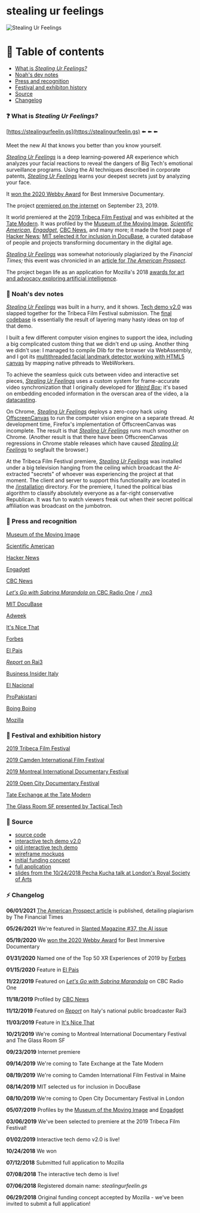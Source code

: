# stealing ur feelings

![Stealing Ur Feelings](https://github.com/noahlevenson/stealing-ur-feelings/blob/master/suf_gif_04192019.gif)

# :compass: Table of contents
* [What is *Stealing Ur Feelings?*](#question-what-is-stealing-ur-feelings)
* [Noah's dev notes](#eyes-noahs-dev-notes)
* [Press and recognition](#newspaper-press-and-recognition)
* [Festival and exhibiton history](#movie_camera-festival-and-exhibition-history)
* [Source](#floppy_disk-source)
* [Changelog](#zap-changelog)

### :question: What is *Stealing Ur Feelings?*
[https://stealingurfeelin.gs](https://stealingurfeelin.gs) :arrow_left: :arrow_left: :arrow_left: 

Meet the new AI that knows you better than you know yourself.

[*Stealing Ur Feelings*](https://stealingurfeelin.gs) is a deep learning-powered AR experience which analyzes your facial reactions to reveal the dangers of Big Tech's emotional surveillance programs. Using the AI techniques described in corporate patents, [*Stealing Ur Feelings*](https://stealingurfeelin.gs) learns your deepest secrets just by analyzing your face.

It [won the 2020 Webby Award](https://winners.webbyawards.com/#/2020/video/immersive-and-mixed-reality/documentary/126432/stealing-ur-feelings) for Best Immersive Documentary.

The project [premiered on the internet](https://blog.mozilla.org/blog/2019/09/23/introducing-stealing-ur-feelings-an-interactive-documentary-about-big-tech-ai-and-you/) on September 23, 2019. 

It world premiered at the [2019 Tribeca Film Festival](https://www.tribecafilm.com/festival/archive/stealing-ur-feelings-2019) and was exhibited at the [Tate Modern](https://www.tate.org.uk/whats-on/tate-modern/tate-exchange/workshop/higher-resolution). It was profiled by the [Museum of the Moving Image](http://www.scienceandfilm.org/articles/3216/stealing-ur-feelings), [*Scientific American*](https://www.scientificamerican.com/article/this-video-watches-you-back/), [*Engadget*](https://www.engadget.com/2019/05/02/stealing-ur-feelings-ar-film-facial-recognition-tribeca-2019-kanye-pizza/), [CBC News](https://www.cbc.ca/news/canada/montreal/stealing-ur-feelings-1.5362954), and many more; it made the front page of [Hacker News](https://news.ycombinator.com/item?id=21337863); [MIT selected it for inclusion in DocuBase](https://docubase.mit.edu/project/stealing-ur-feelings/), a curated database of people and projects transforming documentary in the digital age.

[*Stealing Ur Feelings*](https://stealingurfeelin.gs) was somewhat notoriously plagiarized by the *Financial Times;* this event was chronicled in an [article for *The American Prospect*](https://prospect.org/culture/stealing-ur-website-emotion-recognition-ai-financial-times/).

The project began life as an application for Mozilla's 2018 [awards for art and advocacy exploring artificial intelligence](https://blog.mozilla.org/blog/2018/06/04/mozilla-announces-225000-for-art-and-advocacy-exploring-artificial-intelligence/).

### :eyes: Noah's dev notes
[*Stealing Ur Feelings*](https://stealingurfeelin.gs) was built in a hurry, and it shows. [Tech demo v2.0](https://noahlevenson.github.io/stealing-ur-feelings/tech-demo-v2/) was slapped together for the Tribeca Film Festival submission. The [final codebase](https://github.com/noahlevenson/stealing-ur-feelings/tree/master/final) is essentially the result of layering many hasty ideas on top of that demo.

I built a few different computer vision engines to support the idea, including a big complicated custom thing that we didn't end up using. Another thing we didn't use: I managed to compile Dlib for the browser via WebAssembly, and I got its [multithreaded facial landmark detector working with HTML5 canvas](https://github.com/noahlevenson/dlib-in-the-browser) by mapping native pthreads to WebWorkers.

To achieve the seamless quick cuts between video and interactive set pieces, [*Stealing Ur Feelings*](https://stealingurfeelin.gs) uses a custom system for frame-accurate video synchronization that I originally developed for [*Weird Box*](https://weirdbox.tv); it's based on embedding encoded information in the overscan area of the video, a la [datacasting](https://en.wikipedia.org/wiki/Datacasting).

On Chrome, [*Stealing Ur Feelings*](https://stealingurfeelin.gs) deploys a zero-copy hack using [OffscreenCanvas](https://developer.mozilla.org/en-US/docs/Web/API/OffscreenCanvas) to run the computer vision engine on a separate thread. At development time, Firefox's implementation of OffscreenCanvas was incomplete. The result is that [*Stealing Ur Feelings*](https://stealingurfeelin.gs) runs much smoother on Chrome. (Another result is that there have been OffscreenCanvas regressions in Chrome stable releases which have caused [*Stealing Ur Feelings*](https://stealingurfeelin.gs) to segfault the browser.)

At the Tribeca Film Festival premiere, [*Stealing Ur Feelings*](https://stealingurfeelin.gs) was installed under a big television hanging from the ceiling which broadcast the AI-extracted "secrets" of whoever was experiencing the project at that moment. The client and server to support this functionality are located in the [/installation](https://github.com/noahlevenson/stealing-ur-feelings/tree/master/final/installation) directory. For the premiere, I tuned the political bias algorithm to classify absolutely everyone as a far-right conservative Republican. It was fun to watch viewers freak out when their secret political affiliation was broadcast on the jumbotron.

### :newspaper: Press and recognition
[Museum of the Moving Image](http://www.scienceandfilm.org/articles/3216/stealing-ur-feelings)

[Scientific American](https://www.scientificamerican.com/article/this-video-watches-you-back/)

[Hacker News](https://news.ycombinator.com/item?id=21337863)

[Engadget](https://www.engadget.com/2019/05/02/stealing-ur-feelings-ar-film-facial-recognition-tribeca-2019-kanye-pizza/)

[CBC News](https://www.cbc.ca/news/canada/montreal/stealing-ur-feelings-1.5362954)

[<em>Let's Go with Sabrina Marandola</em> on CBC Radio One](https://www.cbc.ca/listen/live-radio/1-383-lets-go/clip/15748048-stealing-ur-feelings) / [.mp3](https://noahlevenson.com/audio/stealing-ur-feelings-cbc-radio-one.mp3)

[MIT DocuBase](https://docubase.mit.edu/project/stealing-ur-feelings/)

[Adweek](https://www.adweek.com/digital/mozilla-wants-to-know-if-snapchat-and-other-platforms-are-stealing-ur-feelings/)

[It's Nice That](https://www.itsnicethat.com/articles/noah-levenson-stealing-ur-feelings-digital-011119)

[Forbes](https://www.forbes.com/sites/jessedamiani/2020/01/30/the-top-50-xr-experiences-of-2019/)

[El Pais](https://elpais.com/cultura/2020/01/06/doc_and_roll/1578333371_831308.html)

[<em>Report</em> on Rai3](http://www.rai.it/programmi/report/inchieste/App-arenze-e1d7bdf1-b939-488a-a3e1-d3228e9b5729.html)

[Business Insider Italy](https://it.businessinsider.com/occhio-a-quella-telecamera-lo-smartphone-ti-spia-lai-dellapp-studia-le-tue-espressioni-e-capisce-i-tuoi-gusti-e-monetizza/)

[El Nacional](https://www.elnacional.com/papel-literario/narrativas-interactivas-y-transmedia-6/)

[ProPakistani](https://propakistani.pk/2019/09/27/this-disturbing-ar-film-shows-how-your-face-can-be-exploited-by-tech-companies/)

[Boing Boing](https://boingboing.net/2019/09/29/big-five-junk-sci.html)

[Mozilla](https://blog.mozilla.org/blog/2019/09/23/introducing-stealing-ur-feelings-an-interactive-documentary-about-big-tech-ai-and-you/)

### :movie_camera: Festival and exhibition history
[2019 Tribeca Film Festival](https://www.tribecafilm.com/festival/archive/stealing-ur-feelings-2019)

[2019 Camden International Film Festival](https://ciff19.eventive.org/films/stealing-ur-feelings-5d559831bc7b71011b2e7a96)

[2019 Montreal International Documentary Festival](https://ridm.ca/en/films/stealing-ur-feelings)

[2019 Open City Documentary Festival](https://opencitylondon.com/events/expanded-realities-2019/)

[Tate Exchange at the Tate Modern](https://www.tate.org.uk/whats-on/tate-modern/tate-exchange/workshop/higher-resolution)

[The Glass Room SF presented by Tactical Tech](https://theglassroom.org/san-francisco/exhibits)

### :floppy_disk: Source
* [source code](https://github.com/noahlevenson/stealing-ur-feelings/tree/master/final)
* [interactive tech demo v2.0](https://noahlevenson.github.io/stealing-ur-feelings/tech-demo-v2/)
* [old interactive tech demo](https://noahlevenson.github.io/stealing-ur-feelings/tech-demo/) 
* [wireframe mockups](https://noahlevenson.github.io/stealing-ur-feelings/media/wireframes_07112018.pdf)
* [initial funding concept](https://github.com/noahlevenson/stealing-ur-feelings/blob/master/media/initial-funding-concept.md)
* [full application](https://github.com/noahlevenson/stealing-ur-feelings/blob/master/media/full-application.md)
* [slides from the 10/24/2018 Pecha Kucha talk at London's Royal Society of Arts](https://docs.google.com/presentation/d/e/2PACX-1vSGp751HRvqRZc-oWQM_JA9mb0IfSe8w2bBLbMmNi3-fb2gRVuUeyUqYsko0Gatd53z2BETPx-63Ybk/pub?start=false&loop=false&delayms=20000)

### :zap: Changelog
**06/01/2021** [The American Prospect article](https://prospect.org/culture/stealing-ur-website-emotion-recognition-ai-financial-times/) is published, detailing plagiarism by The Financial Times

**05/26/2021** We're featured in [Slanted Magazine #37, the AI issue](https://www.slanted.de/product/slanted-magazine-37-ai/)

**05/19/2020** We [won the 2020 Webby Award](https://winners.webbyawards.com/#/2020/video/immersive-and-mixed-reality/documentary/126432/stealing-ur-feelings) for Best Immersive Documentary

**01/31/2020** Named one of the Top 50 XR Experiences of 2019 by [Forbes](https://www.forbes.com/sites/jessedamiani/2020/01/30/the-top-50-xr-experiences-of-2019/)

**01/15/2020** Feature in [El Pais](https://elpais.com/cultura/2020/01/06/doc_and_roll/1578333371_831308.html)

**11/22/2019** Featured on [<em>Let's Go with Sabrina Marandola</em>](https://www.cbc.ca/listen/live-radio/1-383-lets-go/clip/15748048-stealing-ur-feelings) on CBC Radio One

**11/18/2019** Profiled by [CBC News](https://www.cbc.ca/news/canada/montreal/stealing-ur-feelings-1.5362954)

**11/12/2019** Featured on [<em>Report</em>](http://www.rai.it/programmi/report/inchieste/App-arenze-e1d7bdf1-b939-488a-a3e1-d3228e9b5729.html) on Italy's national public broadcaster Rai3

**11/03/2019** Feature in [It's Nice That](https://www.itsnicethat.com/articles/noah-levenson-stealing-ur-feelings-digital-011119)

**10/21/2019** We're coming to Montreal International Documentary Festival and The Glass Room SF

**09/23/2019** Internet premiere

**09/14/2019** We're coming to Tate Exchange at the Tate Modern

**08/19/2019** We're coming to Camden International Film Festival in Maine

**08/14/2019** MIT selected us for inclusion in DocuBase

**08/10/2019** We're coming to Open City Documentary Festival in London

**05/07/2019** Profiles by the [Museum of the Moving Image](http://www.scienceandfilm.org/articles/3216/stealing-ur-feelings) and [Engadget](https://www.engadget.com/2019/05/02/stealing-ur-feelings-ar-film-facial-recognition-tribeca-2019-kanye-pizza/)

**03/06/2019** We've been selected to premiere at the 2019 Tribeca Film Festival! 

**01/02/2019** Interactive tech demo v2.0 is live!

**10/24/2018** We won 

**07/12/2018** Submitted full application to Mozilla

**07/08/2018** The interactive tech demo is live!

**07/06/2018** Registered domain name: *stealingurfeelin.gs*

**06/29/2018** Original funding concept accepted by Mozilla - we've been invited to submit a full application! 
